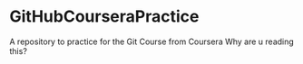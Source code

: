 # GitHubCourseraPractice
A repository to practice for the Git Course from Coursera
Why are u reading this?

